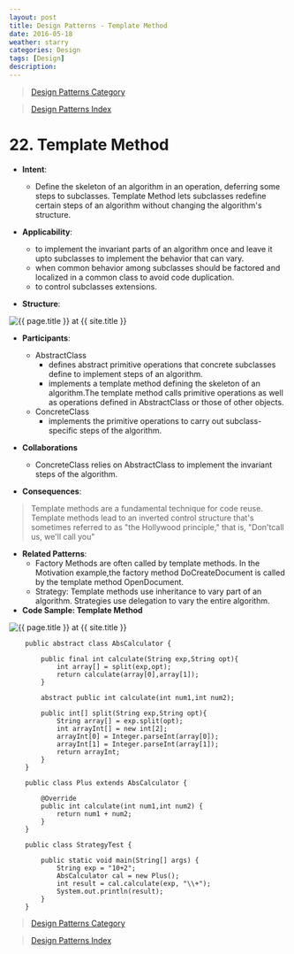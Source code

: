 ```yaml
---
layout: post
title: Design Patterns - Template Method
date: 2016-05-18
weather: starry
categories: Design 
tags: [Design]
description: 
---
```


> [Design Patterns Category](http://raysxysun.github.io/categories/#Design)

> [Design Patterns Index](http://raysxysun.github.io/design/2016/04/18/DesignPatterns/)

# 22. Template Method

- **Intent**: 
	- Define the skeleton of an algorithm in an operation, deferring some steps to subclasses. Template Method lets subclasses redefine certain steps of an algorithm without changing the algorithm's structure.

- **Applicability**:
    - to implement the invariant parts of an algorithm once and leave it upto subclasses to implement the behavior that can vary.
    - when common behavior among subclasses should be factored and localized in a common class to avoid code duplication.
    - to control subclasses extensions.
- **Structure**:	

<img src="{{ site.url }}/assets/img/2016-04-18-DesignPatterns/TemplateMethod.png" alt="{{ page.title }} at {{ site.title }}">


- **Participants**:
	- AbstractClass 
	   - defines abstract primitive operations that concrete subclasses define to implement steps of an algorithm.
       - implements a template method defining the skeleton of an algorithm.The template method calls primitive operations as well as operations defined in AbstractClass or those of other objects.
    - ConcreteClass
        - implements the primitive operations to carry out subclass-specific steps of the algorithm.

- **Collaborations**
    - ConcreteClass relies on AbstractClass to implement the invariant steps of the algorithm.

- **Consequences**:

> Template methods are a fundamental technique for code reuse. Template methods lead to an inverted control structure that's sometimes referred to as "the Hollywood principle," that is, "Don'tcall us, we'll call you"

- **Related Patterns**:
	- Factory Methods are often called by template methods. In the Motivation example,the factory method DoCreateDocument is called by the template method OpenDocument.
    - Strategy: Template methods use inheritance to vary part of an algorithm. Strategies use delegation to vary the entire algorithm.
- **Code Sample: Template Method**

<img src="{{ site.url }}/assets/img/2016-04-18-DesignPatterns/TemplateMethodSample.png" alt="{{ page.title }} at {{ site.title }}">	

        public abstract class AbsCalculator {  
              
            public final int calculate(String exp,String opt){  
                int array[] = split(exp,opt);  
                return calculate(array[0],array[1]);  
            }  
               
            abstract public int calculate(int num1,int num2);  
              
            public int[] split(String exp,String opt){  
                String array[] = exp.split(opt);  
                int arrayInt[] = new int[2];  
                arrayInt[0] = Integer.parseInt(array[0]);  
                arrayInt[1] = Integer.parseInt(array[1]);  
                return arrayInt;  
            }  
        }    

        public class Plus extends AbsCalculator {  
          
            @Override  
            public int calculate(int num1,int num2) {  
                return num1 + num2;  
            }  
        } 

        public class StrategyTest {  
          
            public static void main(String[] args) {  
                String exp = "10+2";  
                AbsCalculator cal = new Plus();  
                int result = cal.calculate(exp, "\\+");  
                System.out.println(result);  
            }  
        }  


> [Design Patterns Category](http://raysxysun.github.io/categories/#Design)

> [Design Patterns Index](http://raysxysun.github.io/design/2016/04/18/DesignPatterns/)